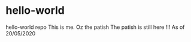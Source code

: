 # hello-world
hello-world repo
This is me.
Oz the patish
The patish is still here !!!
As of 20/05/2020
